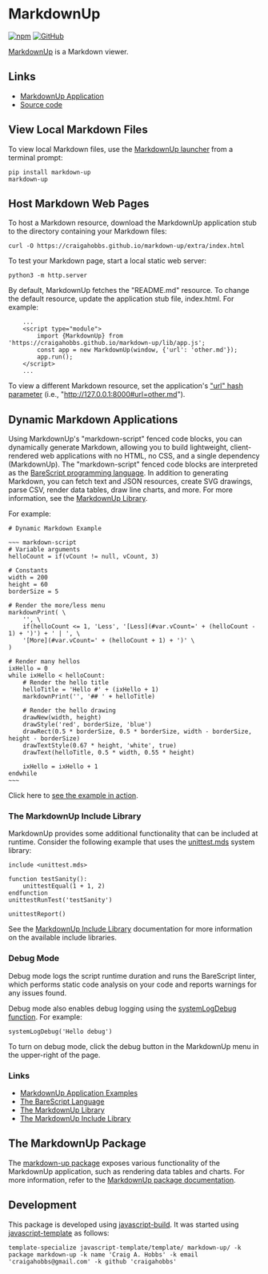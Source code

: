# MarkdownUp

[![npm](https://img.shields.io/npm/v/markdown-up)](https://www.npmjs.com/package/markdown-up)
[![GitHub](https://img.shields.io/github/license/craigahobbs/markdown-up)](https://github.com/craigahobbs/markdown-up/blob/main/LICENSE)

[MarkdownUp](https://craigahobbs.github.io/markdown-up/) is a Markdown viewer.


## Links

- [MarkdownUp Application](https://craigahobbs.github.io/markdown-up/)
- [Source code](https://github.com/craigahobbs/markdown-up)


## View Local Markdown Files

To view local Markdown files, use the
[MarkdownUp launcher](https://github.com/craigahobbs/markdown-up-py#readme)
from a terminal prompt:

~~~
pip install markdown-up
markdown-up
~~~


## Host Markdown Web Pages

To host a Markdown resource, download the MarkdownUp application stub to the directory containing
your Markdown files:

~~~
curl -O https://craigahobbs.github.io/markdown-up/extra/index.html
~~~

To test your Markdown page, start a local static web server:

~~~
python3 -m http.server
~~~

By default, MarkdownUp fetches the "README.md" resource. To change the default resource, update the
application stub file, index.html. For example:

~~~
    ...
    <script type="module">
        import {MarkdownUp} from 'https://craigahobbs.github.io/markdown-up/lib/app.js';
        const app = new MarkdownUp(window, {'url': 'other.md'});
        app.run();
    </script>
    ...
~~~

To view a different Markdown resource, set the application's
["url" hash parameter](https://craigahobbs.github.io/markdown-up/#cmd.help=1)
(i.e., "http://127.0.0.1:8000#url=other.md").


## Dynamic Markdown Applications

Using MarkdownUp's "markdown-script" fenced code blocks, you can dynamically generate Markdown,
allowing you to build lightweight, client-rendered web applications with no HTML, no CSS, and a
single dependency (MarkdownUp). The "markdown-script" fenced code blocks are interpreted as the
[BareScript programming language](https://craigahobbs.github.io/bare-script/language/).
In addition to generating Markdown, you can fetch text and JSON resources, create SVG drawings,
parse CSV, render data tables, draw line charts, and more. For more information, see the
[MarkdownUp Library](https://craigahobbs.github.io/markdown-up/library/).

For example:

```
# Dynamic Markdown Example

~~~ markdown-script
# Variable arguments
helloCount = if(vCount != null, vCount, 3)

# Constants
width = 200
height = 60
borderSize = 5

# Render the more/less menu
markdownPrint( \
    '', \
    if(helloCount <= 1, 'Less', '[Less](#var.vCount=' + (helloCount - 1) + ')') + ' | ', \
    '[More](#var.vCount=' + (helloCount + 1) + ')' \
)

# Render many hellos
ixHello = 0
while ixHello < helloCount:
    # Render the hello title
    helloTitle = 'Hello #' + (ixHello + 1)
    markdownPrint('', '## ' + helloTitle)

    # Render the hello drawing
    drawNew(width, height)
    drawStyle('red', borderSize, 'blue')
    drawRect(0.5 * borderSize, 0.5 * borderSize, width - borderSize, height - borderSize)
    drawTextStyle(0.67 * height, 'white', true)
    drawText(helloTitle, 0.5 * width, 0.55 * height)

    ixHello = ixHello + 1
endwhile
~~~
```

Click here to [see the example in action](https://craigahobbs.github.io/markdown-up/#url=DynamicMarkdownExample.md).


### The MarkdownUp Include Library

MarkdownUp provides some additional functionality that can be included at runtime. Consider the
following example that uses the
[unittest.mds](https://craigahobbs.github.io/markdown-up/library/include.html#var.vGroup='unittest.mds')
system library:

~~~
include <unittest.mds>

function testSanity():
    unittestEqual(1 + 1, 2)
endfunction
unittestRunTest('testSanity')

unittestReport()
~~~

See the
[MarkdownUp Include Library](https://craigahobbs.github.io/markdown-up/library/include.html)
documentation for more information on the available include libraries.


### Debug Mode

Debug mode logs the script runtime duration and runs the BareScript linter, which performs static
code analysis on your code and reports warnings for any issues found.

Debug mode also enables debug logging using the
[systemLogDebug function](https://craigahobbs.github.io/bare-script/library/#var.vGroup='System'&systemlogdebug).
For example:

~~~ barescript
systemLogDebug('Hello debug')
~~~

To turn on debug mode, click the debug button in the MarkdownUp menu in the upper-right of the page.


### Links

- [MarkdownUp Application Examples](https://craigahobbs.github.io/#url=MarkdownUpApplications.md)
- [The BareScript Language](https://craigahobbs.github.io/bare-script/language/)
- [The MarkdownUp Library](https://craigahobbs.github.io/markdown-up/library/)
- [The MarkdownUp Include Library](https://craigahobbs.github.io/markdown-up/library/include.html)


## The MarkdownUp Package

The [markdown-up package](https://www.npmjs.com/package/markdown-up)
exposes various functionality of the MarkdownUp application, such as rendering data tables and
charts. For more information, refer to the
[MarkdownUp package documentation](https://craigahobbs.github.io/markdown-up/doc/).


## Development

This package is developed using [javascript-build](https://github.com/craigahobbs/javascript-build#readme).
It was started using [javascript-template](https://github.com/craigahobbs/javascript-template#readme) as follows:

~~~
template-specialize javascript-template/template/ markdown-up/ -k package markdown-up -k name 'Craig A. Hobbs' -k email 'craigahobbs@gmail.com' -k github 'craigahobbs'
~~~
